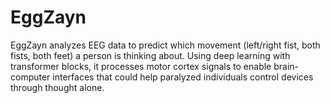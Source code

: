 # EggZayn
EggZayn analyzes EEG data to predict which movement (left/right fist, both fists, both feet) a person is thinking about. Using deep learning with transformer blocks, it processes motor cortex signals to enable brain-computer interfaces that could help paralyzed individuals control devices through thought alone.
